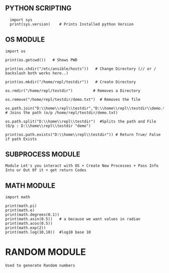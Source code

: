## PYTHON SCRIPTING
      
      import sys
      print(sys.version)    # Prints Installed python Version
      
## OS MODULE
    
    import os

    print(os.getcwd())   # Shows PWD

    print(os.chdir("/etc/ansible/hosts"))   # Change Directory (// or / backslash both works here..)

    print(os.mkdir("/home/repl/testdir"))   # Create Directory

    os.rmdir("/home/repl/testdir")         # Removes a Directory

    os.remove("/home/repl/testdir/demo.txt")  # Removes the file

    os.path.join("D:\\home\\repl\\testdir","D:\\home\\repl\\testdir\\demo.txt")  # Joins the path (o/p /home/repl/testdir/demo.txt)
    
    os.path.split("D:\\home\\repl\\testdir")  #Splits the path and File (O/p : D:\\home\\repl\\testdir "demo")

    print(os.path.exists("D:\\home\\repl\\testdir")) # Return True/ False if path Exists
    
    
## SUBPROCESS MODULE

    Module Let's you interact with OS + Create New Processes + Pass Info Into or Out Of it + get return Codes


## MATH MODULE
   
    import math

    print(math.pi)
    print(math.e)
    print(math.degrees(0.1))
    print(math.asin(0.5))   # a because we want values in radian
    print(math.acos(0.5))
    print(math.exp(2))
    print(math.log(10,10))  #log10 base 10
    
    
# RANDOM MODULE

    Used to generate Random numbers 
